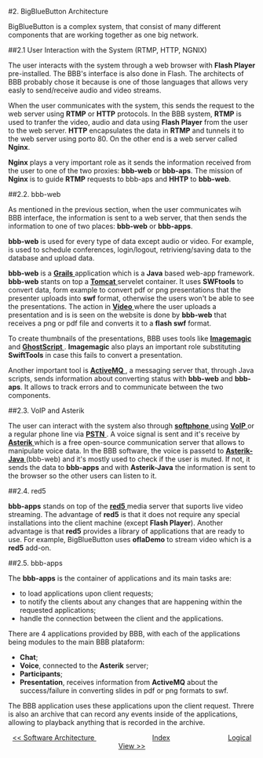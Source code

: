 #2. BigBlueButton Architecture

BigBlueButton is a complex system, that consist of many different components that are working together as one big network. 

##2.1 User Interaction with the System (RTMP, HTTP, NGNIX)

The user interacts with the system through a web browser with **Flash Player** pre-installed. The BBB's interface is also done in Flash. The architects of BBB probably chose it because is one of those languages that allows very easly to send/receive audio and video streams.

When the user communicates with the system, this sends the request to the web server using **RTMP** or **HTTP** protocols. In the BBB system, **RTMP** is used to tranfer the video, audio and data using **Flash Player** from the user to the web server.  **HTTP** encapsulates the data in **RTMP** and tunnels it to the web server using porto 80. On the other end is a web server called **Nginx**.

**Nginx** plays a very important role as it sends the information received from the user to one of the two proxies: **bbb-web** or **bbb-aps**. The mission of **Nginx** is to guide **RTMP** requests to bbb-aps and **HHTP** to **bbb-web**.

##2.2. bbb-web

As mentioned in the previous section, when the user communicates wih BBB interface, the information is sent to a web server, that then sends the information to one of two places: **bbb-web** or **bbb-apps**.

**bbb-web** is used for every type of data except audio or video. For example, is used to schedule conferences, login/logout, retrivieng/saving data to the database and upload data.

**bbb-web** is a <a href="https://grails.org/"> **Grails** </a> application which is a **Java**  based web-app framework.
**bbb-web** stants on top a <a href="http://tomcat.apache.org/"> **Tomcat** </a> servelet container. It uses **SWFtools** to convert data, form example to convert pdf or png presentations that the presenter uploads into **swf** format, otherwise the users won't be able to see the presentations. The action in <a href="http://bigbluebutton.org/sites/all/videos/join/index.html"> **Video** </a> where the user uploads a presentation and is is seen on the website is done by **bbb-web** that receives a png or pdf file and converts it to a **flash swf** format.

To create thumbnails of the presentations, BBB uses tools like <a href="http://www.imagemagick.org/script/index.php"> **Imagemagic** </a> and <a href="https://en.wikipedia.org/wiki/Ghostscript"> **GhostScript** </a>. **Imagemagic** also plays an important role substituting **SwiftTools** in case this fails to convert a presentation. 

Another important tool is <a href="http://activemq.apache.org/"> **ActiveMQ** </a>, a messaging server that, through Java scripts, sends information about converting status with **bbb-web** and **bbb-aps**. It allows to track errors and to communicate between the two components.

##2.3. VoIP and Asterik

The user can interact with the system also through <a href="https://en.wikipedia.org/wiki/Softphone/">  **softphone** </a>  using  <a href="https://en.wikipedia.org/wiki/Voice_over_IP/">  **VoIP** </a> or a regular phone line via <a href="https://en.wikipedia.org/wiki/Public_switched_telephone_network">  **PSTN** </a>. A voice signal is sent and it's receive by <a href="http://www.asterisk.org/">  **Asterik** </a> which is a free open-source communication server that allows to manipulate voice data. In the BBB software, the voice is passetd to <a href="https://blogs.reucon.com/asterisk-java/">  **Asterik-Java** </a> (bbb-web) and it's mostly used to check if the user is muted. If not, it sends the data to **bbb-apps** and with **Asterik-Java** the information is sent to the browser so the other users can listen to it.

##2.4. red5

**bbb-apps** stands on top of the <a href="https://github.com/Red5"> **red5** </a> media server that suports live video streaming. The advantage of **red5** is that it does not require any special installations into the client machine (except **Flash Player**). Another advantage is that **red5** provides a library of applications that are ready to use. For example, BigBlueButton uses **oflaDemo** to stream video which is a **red5** add-on.

##2.5. bbb-apps

The **bbb-apps** is the container of applications and its main tasks are:
* to load applications upon client requests;
* to notify the clients about any changes that are happening within the requested applications;
* handle the connection between the client and the applications.

There are 4 applications provided by BBB, with each of the applications being modules to the main BBB plataform:

* **Chat**;
* **Voice**, connected to the **Asterik** server;
* **Participants**;
* **Presentation**, receives information from **ActiveMQ** about the success/failure  in converting slides in pdf or png formats to swf.

The BBB application uses these applications upon the client request. Threre is also an archive that can record any events inside of the applications, allowing to playback anything that is recorded in the archive.



<p align=center>
  <a href="https://github.com/mariateresachaves/bigbluebutton/blob/master/ESOF-DOCS/Software_Architecture/Software%20Architecture.md#1-software-architecture"><< Software Architecture </a>
  &nbsp;&nbsp;&nbsp;&nbsp;&nbsp;&nbsp;&nbsp;&nbsp;&nbsp;&nbsp;&nbsp;&nbsp;&nbsp;&nbsp;&nbsp;&nbsp;&nbsp;&nbsp;&nbsp;&nbsp;&nbsp;&nbsp;&nbsp;&nbsp;&nbsp;&nbsp;&nbsp;&nbsp;
  <a href="https://github.com/mariateresachaves/bigbluebutton/blob/master/ESOF-DOCS/Software_Architecture/Index.md">Index</a>
  &nbsp;&nbsp;&nbsp;&nbsp;&nbsp;&nbsp;&nbsp;&nbsp;&nbsp;&nbsp;&nbsp;&nbsp;&nbsp;&nbsp;&nbsp;&nbsp;&nbsp;&nbsp;&nbsp;&nbsp;&nbsp;&nbsp;&nbsp;&nbsp;&nbsp;&nbsp;&nbsp;&nbsp;
  <a href="https://github.com/mariateresachaves/bigbluebutton/blob/master/ESOF-DOCS/Software_Architecture/Logical%20View.md#3-logical-view">Logical View >></a>
</p>

